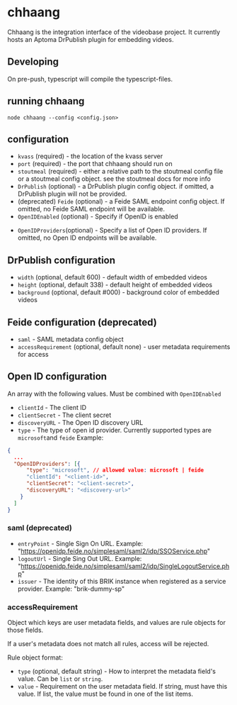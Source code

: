 # chhaang

Chhaang is the integration interface of the videobase project. It
currently hosts an Aptoma DrPublish plugin for embedding videos.

## Developing

On pre-push, typescript will compile the typescript-files.

## running chhaang

```
node chhaang --config <config.json>
```

## configuration

- `kvass` (required) - the location of the kvass server
- `port` (required) - the port that chhaang should run on
- `stoutmeal` (required) - either a relative path to the stoutmeal config file
  or a stoutmeal config object. see the stoutmeal docs for more info
- `DrPublish` (optional) - a DrPublish plugin config object. if omitted,
  a DrPublish plugin will not be provided.
- (deprecated) `Feide` (optional) - a Feide SAML endpoint config object. If omitted,
  no Feide SAML endpoint will be available.
- `OpenIDEnabled` (optional) - Specify if OpenID is enabled
* `OpenIDProviders`(optional) - Specify a list of Open ID providers. If omitted, no Open ID endpoints will be available.

## DrPublish configuration

- `width` (optional, default 600) - default width of embedded videos
- `height` (optional, default 338) - default height of embedded videos
- `background` (optional, default #000) - background color of embedded videos

## Feide configuration (deprecated)

- `saml` - SAML metadata config object
- `accessRequirement` (optional, default none) - user metadata requirements for access

## Open ID configuration
An array with the following values. Must be combined with `OpenIDEnabled`
- `clientId` - The client ID
- `clientSecret` - The client secret
- `discoveryURL` - The Open ID discovery URL
- `type` - The type of open id provider. Currently supported types are `microsoft`and `feide`
Example:
```json
{
  ...
  "OpenIDProviders": [{
      "type": "microsoft", // allowed value: microsoft | feide
      "clientId": "<client-id>",
      "clientSecret": "<client-secret>",
      "discoveryURL": "<discovery-url>"
    }
  ]
}
```

### saml (deprecated)

- `entryPoint` - Single Sign On URL. Example: "https://openidp.feide.no/simplesaml/saml2/idp/SSOService.php"
- `logoutUrl` - Single Sing Out URL. Example: "https://openidp.feide.no/simplesaml/saml2/idp/SingleLogoutService.php"
- `issuer` - The identity of this BRIK instance when registered as a service provider. Example: "brik-dummy-sp"

### accessRequirement

Object which keys are user metadata fields, and values are rule objects for those fields.

If a user's metadata does not match all rules, access will be rejected.

Rule object format:

- `type` (optional, default string) - How to interpret the metadata field's value. Can be `list` or `string`.
- `value` - Requirement on the user metadata field. If string, must have this value. If list, the value must be found in one of the list items.
